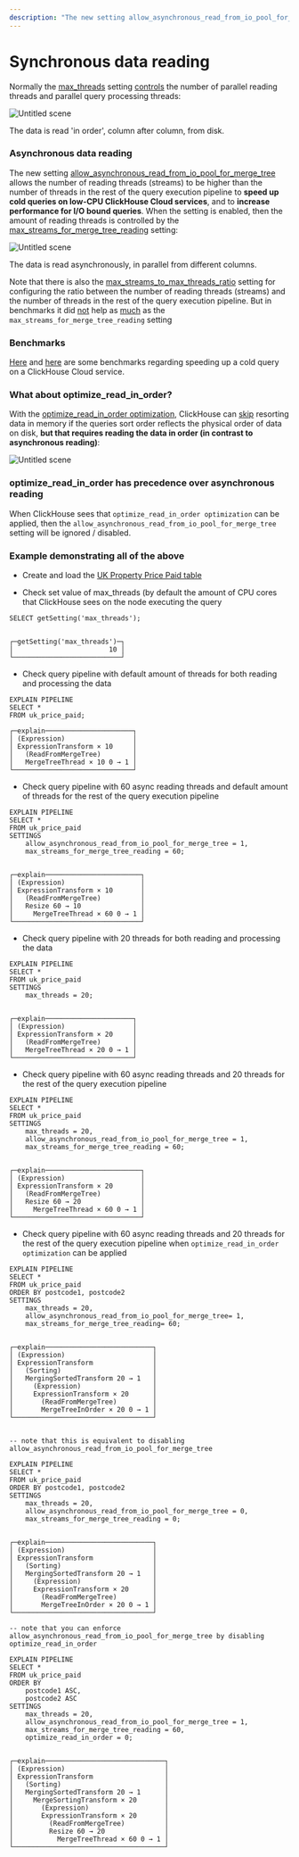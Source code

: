```yaml
---
description: "The new setting allow_asynchronous_read_from_io_pool_for_merge_tree allows the number of reading threads (streams) to be higher than the number of threads in the rest of the query execution pipeline."
---
```


# Synchronous data reading

Normally the [max_threads](https://clickhouse.com/docs/en/operations/settings/settings/#settings-max_threads) setting [controls](https://clickhouse.com/company/events/query-performance-introspection) the number of parallel reading threads and parallel query processing threads:

![Untitled scene](https://user-images.githubusercontent.com/97666923/212138072-5410b684-d00d-4218-93c5-6f49523928a5.png)

The data is read 'in order', column after column, from disk.

### Asynchronous data reading
The new setting [allow_asynchronous_read_from_io_pool_for_merge_tree](https://github.com/ClickHouse/ClickHouse/pull/43260) allows the number of reading threads (streams) to be higher than the number of threads in the rest of the query execution pipeline to **speed up cold queries on low-CPU ClickHouse Cloud services**, and to **increase performance for I/O bound queries**.
When the setting is enabled, then the amount of reading threads is controlled by the [max_streams_for_merge_tree_reading](https://github.com/ClickHouse/ClickHouse/pull/43260) setting:

![Untitled scene](https://user-images.githubusercontent.com/97666923/212138124-82efba35-7948-4c16-8c44-cba5f0c5c5ae.png)

The data is read asynchronously, in parallel from different columns.

Note that there is also the [max_streams_to_max_threads_ratio](https://github.com/ClickHouse/ClickHouse/pull/43260) setting for configuring the ratio between the number of reading threads (streams) and the number of threads in the rest of the query execution pipeline.
But in benchmarks it did [not](https://github.com/ClickHouse/product/issues/637#issuecomment-1302644078) help as [much](https://github.com/ClickHouse/product/issues/637#issuecomment-1347067863) as the `max_streams_for_merge_tree_reading` setting

### Benchmarks

[Here](https://github.com/ClickHouse/product/issues/637#issuecomment-1347067863) and [here](https://github.com/ClickHouse/product/issues/637#issuecomment-1360369066) are some benchmarks regarding speeding up a cold query on a ClickHouse Cloud service.

### What about optimize_read_in_order?

With the [optimize_read_in_order optimization](https://clickhouse.com/docs/en/sql-reference/statements/select/order-by/#optimization-of-data-reading), ClickHouse can [skip](https://clickhouse.com/blog/clickhouse-faster-queries-with-projections-and-primary-indexes) resorting data in memory if the queries sort order reflects the physical order of data on disk, **but that requires reading the data in order (in contrast to asynchronous reading)**:

![Untitled scene](https://user-images.githubusercontent.com/97666923/212138180-1a4e29d5-43f1-4bfa-a1d6-df2824417508.png)

### optimize_read_in_order has precedence over asynchronous reading

When ClickHouse sees that `optimize_read_in_order optimization` can be applied, then the `allow_asynchronous_read_from_io_pool_for_merge_tree` setting will be ignored / disabled.

### Example demonstrating all of the above

- Create and load the [UK Property Price Paid table](https://clickhouse.com/docs/en/getting-started/example-datasets/uk-price-paid)

- Check set value of max_threads (by default the amount of CPU cores that ClickHouse sees on the node executing the query
```
SELECT getSetting('max_threads');


┌─getSetting('max_threads')─┐
│                        10 │
└───────────────────────────┘
```

- Check query pipeline with default amount of threads for both reading and processing the data
```
EXPLAIN PIPELINE
SELECT *
FROM uk_price_paid;

┌─explain──────────────────────┐
│ (Expression)                 │
│ ExpressionTransform × 10     │
│   (ReadFromMergeTree)        │
│   MergeTreeThread × 10 0 → 1 │
└──────────────────────────────┘
```

- Check query pipeline with 60 async reading threads and default amount of threads for the rest of the query execution pipeline
```
EXPLAIN PIPELINE
SELECT *
FROM uk_price_paid
SETTINGS
    allow_asynchronous_read_from_io_pool_for_merge_tree = 1,
    max_streams_for_merge_tree_reading = 60;


┌─explain────────────────────────┐
│ (Expression)                   │
│ ExpressionTransform × 10       │
│   (ReadFromMergeTree)          │
│   Resize 60 → 10               │
│     MergeTreeThread × 60 0 → 1 │
└────────────────────────────────┘
```

- Check query pipeline with 20 threads for both reading and processing the data
```
EXPLAIN PIPELINE
SELECT *
FROM uk_price_paid
SETTINGS
    max_threads = 20;


┌─explain──────────────────────┐
│ (Expression)                 │
│ ExpressionTransform × 20     │
│   (ReadFromMergeTree)        │
│   MergeTreeThread × 20 0 → 1 │
└──────────────────────────────┘
```

- Check query pipeline with 60 async reading threads and 20 threads for the rest of the query execution pipeline
```
EXPLAIN PIPELINE
SELECT *
FROM uk_price_paid
SETTINGS
    max_threads = 20,
    allow_asynchronous_read_from_io_pool_for_merge_tree = 1,
    max_streams_for_merge_tree_reading = 60;


┌─explain────────────────────────┐
│ (Expression)                   │
│ ExpressionTransform × 20       │
│   (ReadFromMergeTree)          │
│   Resize 60 → 20               │
│     MergeTreeThread × 60 0 → 1 │
└────────────────────────────────┘
```

- Check query pipeline with 60 async reading threads and 20 threads for the rest of the query execution pipeline
when `optimize_read_in_order optimization` can be applied
```
EXPLAIN PIPELINE
SELECT *
FROM uk_price_paid
ORDER BY postcode1, postcode2
SETTINGS
    max_threads = 20,
    allow_asynchronous_read_from_io_pool_for_merge_tree= 1,
    max_streams_for_merge_tree_reading= 60;


┌─explain───────────────────────────┐
│ (Expression)                      │
│ ExpressionTransform               │
│   (Sorting)                       │
│   MergingSortedTransform 20 → 1   │
│     (Expression)                  │
│     ExpressionTransform × 20      │
│       (ReadFromMergeTree)         │
│       MergeTreeInOrder × 20 0 → 1 │
└───────────────────────────────────┘


-- note that this is equivalent to disabling allow_asynchronous_read_from_io_pool_for_merge_tree

EXPLAIN PIPELINE
SELECT *
FROM uk_price_paid
ORDER BY postcode1, postcode2
SETTINGS
    max_threads = 20,
    allow_asynchronous_read_from_io_pool_for_merge_tree = 0,
    max_streams_for_merge_tree_reading = 0;


┌─explain───────────────────────────┐
│ (Expression)                      │
│ ExpressionTransform               │
│   (Sorting)                       │
│   MergingSortedTransform 20 → 1   │
│     (Expression)                  │
│     ExpressionTransform × 20      │
│       (ReadFromMergeTree)         │
│       MergeTreeInOrder × 20 0 → 1 │
└───────────────────────────────────┘

-- note that you can enforce allow_asynchronous_read_from_io_pool_for_merge_tree by disabling optimize_read_in_order

EXPLAIN PIPELINE
SELECT *
FROM uk_price_paid
ORDER BY
    postcode1 ASC,
    postcode2 ASC
SETTINGS
    max_threads = 20,
    allow_asynchronous_read_from_io_pool_for_merge_tree = 1,
    max_streams_for_merge_tree_reading = 60,
    optimize_read_in_order = 0;


┌─explain──────────────────────────────┐
│ (Expression)                         │
│ ExpressionTransform                  │
│   (Sorting)                          │
│   MergingSortedTransform 20 → 1      │
│     MergeSortingTransform × 20       │
│       (Expression)                   │
│       ExpressionTransform × 20       │
│         (ReadFromMergeTree)          │
│         Resize 60 → 20               │
│           MergeTreeThread × 60 0 → 1 │
└──────────────────────────────────────┘


```

